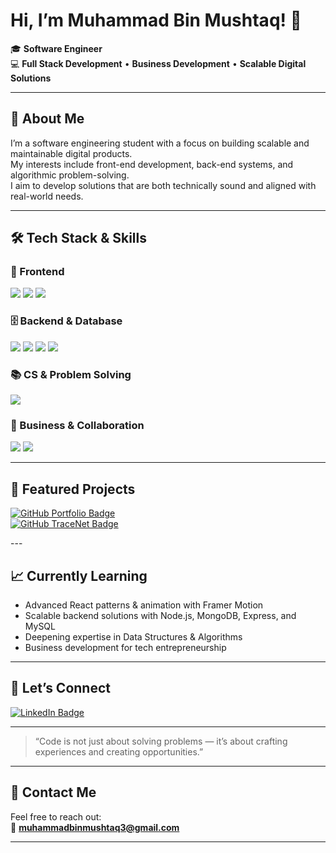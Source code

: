 <h1>Hi, I’m Muhammad Bin Mushtaq! 👋</h1>

<p ">
  🎓 <strong>Software Engineer</strong> <br/>
  💻 <strong>Full Stack Development</strong> • <strong>Business Development</strong> • <strong>Scalable Digital Solutions</strong>
</p>

---

## 🚀 About Me

I’m a software engineering student with a focus on building scalable and maintainable digital products.  
My interests include front-end development, back-end systems, and algorithmic problem-solving.  
I aim to develop solutions that are both technically sound and aligned with real-world needs.

---

## 🛠️ Tech Stack & Skills

### 🚀 Frontend
<p>
  <img src="https://img.shields.io/badge/React-20232A?style=for-the-badge&logo=react&logoColor=61DAFB" style="pointer-events: none;" />
  <img src="https://img.shields.io/badge/JavaScript-F7DF1E?style=for-the-badge&logo=javascript&logoColor=black" style="pointer-events: none;" />
  <img src="https://img.shields.io/badge/Framer%20Motion-0055FF?style=for-the-badge&logo=framer&logoColor=white" style="pointer-events: none;" />
</p>

### 🗄️ Backend & Database
<p>
  <img src="https://img.shields.io/badge/Node.js-339933?style=for-the-badge&logo=nodedotjs&logoColor=white" style="pointer-events: none;" />
  <img src="https://img.shields.io/badge/Express.js-404D59?style=for-the-badge" style="pointer-events: none;" />
  <img src="https://img.shields.io/badge/MongoDB-4EA94B?style=for-the-badge&logo=mongodb&logoColor=white" style="pointer-events: none;" />
  <img src="https://img.shields.io/badge/MySQL-4479A1?style=for-the-badge&logo=mysql&logoColor=white" style="pointer-events: none;" />
</p>

### 📚 CS & Problem Solving
<p>
  <img src="https://img.shields.io/badge/DSA-Algorithm-blue?style=for-the-badge" style="pointer-events: none;" />
</p>

### 💼 Business & Collaboration
<p>
  <img src="https://img.shields.io/badge/Business%20Development-0077B5?style=for-the-badge" style="pointer-events: none;" />
  <img src="https://img.shields.io/badge/Team%20Player-4CAF50?style=for-the-badge" style="pointer-events: none;" />
</p>

---

## 🌟 Featured Projects

<p>
<a href="https://github.com/Muhammad-BinMushtaq/Portfolio" target="_blank" rel="noopener noreferrer">
    <img src="https://img.shields.io/badge/GitHub-Portfolio-24292e?style=for-the-badge&logo=github" alt="GitHub Portfolio Badge" />
  </a>
  <br/>

  <!-- GitHub TraceNet Badge -->
  <a href="https://github.com/Muhammad-BinMushtaq/TraceNet" target="_blank" rel="noopener noreferrer">
    <img src="https://img.shields.io/badge/GitHub-TraceNet-24292e?style=for-the-badge&logo=github" alt="GitHub TraceNet Badge" />
  </a>
 
</p>
---

## 📈 Currently Learning

- Advanced React patterns & animation with Framer Motion  
- Scalable backend solutions with Node.js, MongoDB, Express, and MySQL  
- Deepening expertise in Data Structures & Algorithms  
- Business development for tech entrepreneurship  

---

## 🤝 Let’s Connect

<p>
<a href="https://www.linkedin.com/in/muhammad-bin-mushtaq1/" target="_blank" rel="noopener noreferrer">
  <img src="https://img.shields.io/badge/LinkedIn-0077B5?style=for-the-badge&logo=linkedin&logoColor=white" alt="LinkedIn Badge" />
</a>
</p>


---

> “Code is not just about solving problems — it’s about crafting experiences and creating opportunities.”

---

## 📧 Contact Me

Feel free to reach out:  
📩 **muhammadbinmushtaq3@gmail.com**

---

